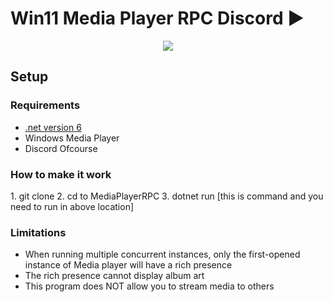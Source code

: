 # Win11 Media Player RPC Discord ▶️

<p align="center" >
    <img src="https://raw.githubusercontent.com/anand0249/W11-MediaPlayerRPC/master/image_2022-03-04_220723.png">
</p>

## Setup
### Requirements
- [.net version 6](https://dotnet.microsoft.com/en-us/download/dotnet/6.0 ".net version 6")
- Windows Media Player
- Discord Ofcourse

### How to make it work
<Deep change the name for the above h3 idk what to keep so i kept something>
1.  git clone 
2. cd to MediaPlayerRPC
3. dotnet run [this is command and you need to run in above location]

### Limitations
-  When running multiple concurrent instances, only the first-opened instance of Media player will have a rich presence
- The rich presence cannot display album art
- This program does NOT allow you to stream media to others
